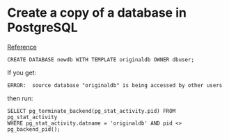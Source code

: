 # Create a copy of a database in PostgreSQL

[Reference](https://stackoverflow.com/questions/876522/creating-a-copy-of-a-database-in-postgresql)

```shell
CREATE DATABASE newdb WITH TEMPLATE originaldb OWNER dbuser;
```

If you get:

```shell
ERROR:  source database "originaldb" is being accessed by other users
```

then run:

```shell
SELECT pg_terminate_backend(pg_stat_activity.pid) FROM pg_stat_activity
WHERE pg_stat_activity.datname = 'originaldb' AND pid <> pg_backend_pid();
```

